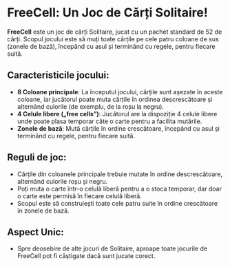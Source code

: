 # FreeCell: Un Joc de Cărți Solitaire!

**FreeCell** este un joc de cărți Solitaire, jucat cu un pachet standard de 52 de cărți. Scopul jocului este să muți toate cărțile pe cele patru coloane de sus (zonele de bază), începând cu asul și terminând cu regele, pentru fiecare suită.

## Caracteristicile jocului:
- **8 Coloane principale**: La începutul jocului, cărțile sunt așezate în aceste coloane, iar jucătorul poate muta cărțile în ordinea descrescătoare și alternând culorile (de exemplu, de la roșu la negru).
- **4 Celule libere („free cells”)**: Jucătorul are la dispoziție 4 celule libere unde poate plasa temporar câte o carte pentru a facilita mutările.
- **Zonele de bază**: Mută cărțile în ordine crescătoare, începând cu asul și terminând cu regele, pentru fiecare suită.

## Reguli de joc:
- Cărțile din coloanele principale trebuie mutate în ordine descrescătoare, alternând culorile roșu și negru.
- Poți muta o carte într-o celulă liberă pentru a o stoca temporar, dar doar o carte este permisă în fiecare celulă liberă.
- Scopul este să construiești toate cele patru suite în ordine crescătoare în zonele de bază.

## Aspect Unic:
- Spre deosebire de alte jocuri de Solitaire, aproape toate jocurile de FreeCell pot fi câștigate dacă sunt jucate corect.
